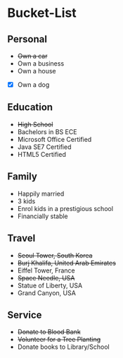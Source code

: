 # Bucket-List

## Personal
 * ~~Own a car~~
 * Own a business
 * Own a house  

- [x] Own a dog

## Education
 * ~~High School~~
 * Bachelors in BS ECE
 * Microsoft Office Certified
 * Java SE7 Certified
 * HTML5 Certified

## Family
 * Happily married
 * 3 kids
 * Enrol kids in a prestigious school
 * Financially stable
 
## Travel
 * ~~Seoul Tower, South Korea~~
 * ~~Burj Khalifa, United Arab Emirates~~
 * Eiffel Tower, France
 * ~~Space Needle, USA~~
 * Statue of Liberty, USA
 * Grand Canyon, USA

## Service
 * ~~Donate to Blood Bank~~
 * ~~Volunteer for a Tree Planting~~
 * Donate books to Library/School
